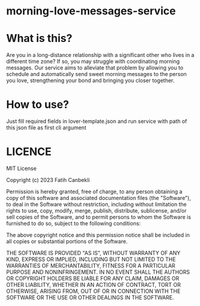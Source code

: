 # morning-love-messages-service

# What is this?

Are you in a long-distance relationship with a significant other who lives in a different time zone? If so, you may struggle with coordinating morning messages. Our service aims to alleviate that problem by allowing you to schedule and automatically send sweet morning messages to the person you love, strengthening your bond and bringing you closer together.

# How to use?
Just fill required fields in lover-template.json and run service with path of this json file as first cli argument

# LICENCE
MIT License

Copyright (c) 2023 Fatih Canbekli

Permission is hereby granted, free of charge, to any person obtaining a copy
of this software and associated documentation files (the "Software"), to deal
in the Software without restriction, including without limitation the rights
to use, copy, modify, merge, publish, distribute, sublicense, and/or sell
copies of the Software, and to permit persons to whom the Software is
furnished to do so, subject to the following conditions:

The above copyright notice and this permission notice shall be included in all
copies or substantial portions of the Software.

THE SOFTWARE IS PROVIDED "AS IS", WITHOUT WARRANTY OF ANY KIND, EXPRESS OR
IMPLIED, INCLUDING BUT NOT LIMITED TO THE WARRANTIES OF MERCHANTABILITY,
FITNESS FOR A PARTICULAR PURPOSE AND NONINFRINGEMENT. IN NO EVENT SHALL THE
AUTHORS OR COPYRIGHT HOLDERS BE LIABLE FOR ANY CLAIM, DAMAGES OR OTHER
LIABILITY, WHETHER IN AN ACTION OF CONTRACT, TORT OR OTHERWISE, ARISING FROM,
OUT OF OR IN CONNECTION WITH THE SOFTWARE OR THE USE OR OTHER DEALINGS IN THE
SOFTWARE.
